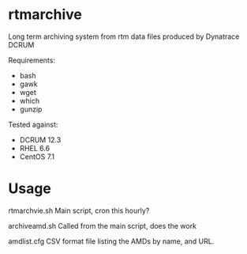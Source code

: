 # rtmarchive
Long term archiving system from rtm data files produced by Dynatrace DCRUM

Requirements:
- bash
- gawk
- wget
- which
- gunzip

Tested against:
- DCRUM 12.3
- RHEL 6.6
- CentOS 7.1

# Usage

rtmarchvie.sh
Main script, cron this hourly?

archiveamd.sh
Called from the main script, does the work

amdlist.cfg
CSV format file listing the AMDs by name, and URL.



